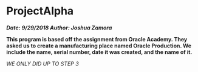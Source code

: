 # ProjectAlpha
***Date: 9/29/2018 Author: Joshua Zamora***

**This program is based off the assignment from Oracle Academy. They asked us to create a manufacturing place named Oracle Production. We include the name, serial number, date it was created, and the name of it.** 

*WE ONLY DID UP TO STEP 3*
